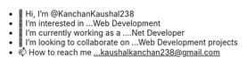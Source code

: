 - 👋 Hi, I’m @KanchanKaushal238
- 👀 I’m interested in ...Web Development
- 🌱 I’m currently working as a ....Net Developer
- 💞️ I’m looking to collaborate on ...Web Development projects
- 📫 How to reach me ...kaushalkanchan238@gmail.com

<!---
KanchanKaushal238/KanchanKaushal238 is a ✨ special ✨ repository because its `README.md` (this file) appears on your GitHub profile.
You can click the Preview link to take a look at your changes.
--->
